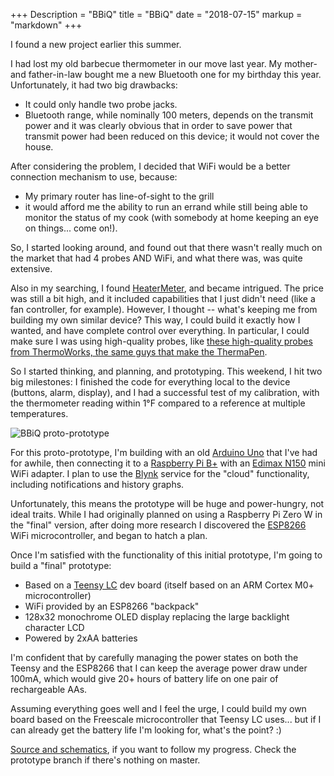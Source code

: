 +++
Description = "BBiQ"
title = "BBiQ"
date = "2018-07-15"
markup = "markdown"
+++

I found a new project earlier this summer.

I had lost my old barbecue thermometer in our move last year. My mother- and father-in-law bought me a new Bluetooth one for my birthday this year. Unfortunately, it had two big drawbacks:

* It could only handle two probe jacks.
* Bluetooth range, while nominally 100 meters, depends on the transmit power and it was clearly obvious that in order to save power that transmit power had been reduced on this device; it would not cover the house.

After considering the problem, I decided that WiFi would be a better connection mechanism to use, because:
* My primary router has line-of-sight to the grill
* it would afford me the ability to run an errand while still being able to monitor the status of my cook (with somebody at home keeping an eye on things... come on!).

So, I started looking around, and found out that there wasn't really much on the market that had 4 probes AND WiFi, and what there was, was quite extensive.

Also in my searching, I found [HeaterMeter](https://store.heatermeter.com), and became intrigued. The price was still a bit high, and it included capabilities that I just didn't need (like a fan controller, for example). However, I thought -- what's keeping me from building my own similar device? This way, I could build it exactly how I wanted, and have complete control over everything. In particular, I could make sure I was using high-quality probes, like [these high-quality probes from ThermoWorks, the same guys that make the ThermaPen](https://www.thermoworks.com/Handheld-Probes/Probes/Pro-Series). 

So I started thinking, and planning, and prototyping. This weekend, I hit two big milestones: I finished the code for everything local to the device (buttons, alarm, display), and I had a successful test of my calibration, with the thermometer reading within 1°F compared to a reference at multiple temperatures.

![BBiQ proto-prototype](/posts/bbiq/bbiq_proto.png)

For this proto-prototype, I'm building with an old [Arduino Uno](https://store.arduino.cc/arduino-uno-rev3) that I've had for awhile, then connecting it to a [Raspberry Pi B+](https://www.raspberrypi.org/products/raspberry-pi-1-model-b-plus/) with an [Edimax N150](https://www.edimax.com/edimax/merchandise/merchandise_detail/data/edimax/in/wireless_adapters_n150/ew-7811un/) mini WiFi adapter. I plan to use the [Blynk](https://blynk.cc) service for the "cloud" functionality, including notifications and history graphs. 

Unfortunately, this means the prototype will be huge and power-hungry, not ideal traits. While I had originally planned on using a Raspberry Pi Zero W in the "final" version, after doing more research I discovered the [ESP8266](https://www.esp8266.com) WiFi microcontroller, and began to hatch a plan.

Once I'm satisfied with the functionality of this initial prototype, I'm going to build a "final" prototype:
* Based on a [Teensy LC](https://www.pjrc.com/teensy/teensyLC.html) dev board (itself based on an ARM Cortex M0+ microcontroller)
* WiFi provided by an ESP8266 "backpack"
* 128x32 monochrome OLED display replacing the large backlight character LCD
* Powered by 2xAA batteries

I'm confident that by carefully managing the power states on both the Teensy and the ESP8266 that I can keep the average power draw under 100mA, which would give 20+ hours of battery life on one pair of rechargeable AAs.

Assuming everything goes well and I feel the urge, I could build my own board based on the Freescale microcontroller that Teensy LC uses... but if I can already get the battery life I'm looking for, what's the point? :)

[Source and schematics](https://github.com/e3b0c442/BBiQ), if you want to follow my progress. Check the prototype branch if there's nothing on master.